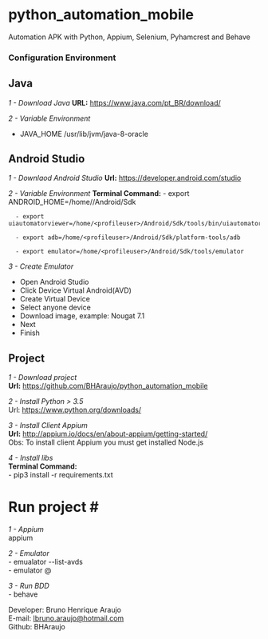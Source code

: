 # python_automation_mobile
Automation APK with Python, Appium, Selenium, Pyhamcrest and Behave


### Configuration Environment ###

## Java ##

*1 - Download Java*
  **URL:** https://www.java.com/pt_BR/download/

*2 - Variable Environment*  

  - JAVA_HOME /usr/lib/jvm/java-8-oracle    


## Android Studio ##

*1 - Downlaod Android Studio*
   **Url:** https://developer.android.com/studio

*2 - Variable Environment*
    **Terminal Command:**
      - export ANDROID_HOME=/home/<profileuser>/Android/Sdk

      - export uiautomatorviewer=/home/<profileuser>/Android/Sdk/tools/bin/uiautomatorviewer

      - export adb=/home/<profileuser>/Android/Sdk/platform-tools/adb

      - export emulator=/home/<profileuser>/Android/Sdk/tools/emulator

*3 - Create Emulator*
   - Open Android Studio
   - Click Device Virtual Android(AVD)
   - Create Virtual Device
   - Select anyone device
   - Download image, example: Nougat 7.1
   - Next
   - Finish  


## Project ##

*1 - Download project*<br>
    **Url:** https://github.com/BHAraujo/python_automation_mobile

*2 - Install Python > 3.5*<br>
    Url: https://www.python.org/downloads/

*3 - Install Client Appium*<br>
   **Url:** http://appium.io/docs/en/about-appium/getting-started/ <br>
    Obs: To install client Appium you must get installed Node.js

*4 - Install libs*<br>
   **Terminal Command:**<br>
      - pip3 install -r requirements.txt


# Run project #<br>

*1 - Appium*<br>
    appium

*2 - Emulator* <br>
    - emualator --list-avds <br>
    - emulator @<nameemulator>

*3 - Run BDD*<br>
    - behave



Developer: Bruno Henrique Araujo<br>
E-mail: lbruno.araujo@hotmail.com<br>
Github: BHAraujo    
